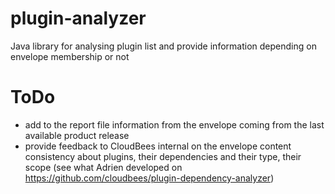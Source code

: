 # plugin-analyzer
Java library for analysing plugin list and provide information depending on envelope membership or not

# ToDo
* add to the report file information from the envelope coming from the last available product release
* provide feedback to CloudBees internal on the envelope content consistency about plugins, their dependencies and their type, their scope (see what Adrien developed on https://github.com/cloudbees/plugin-dependency-analyzer)
